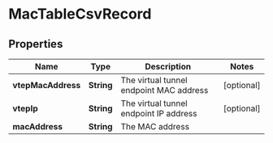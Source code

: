 # MacTableCsvRecord

## Properties
Name | Type | Description | Notes
------------ | ------------- | ------------- | -------------
**vtepMacAddress** | **String** | The virtual tunnel endpoint MAC address |  [optional]
**vtepIp** | **String** | The virtual tunnel endpoint IP address |  [optional]
**macAddress** | **String** | The MAC address | 
